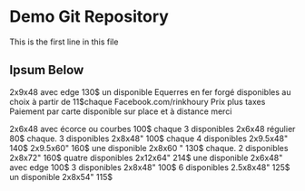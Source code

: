 # Demo Git Repository

This is the first line in this file

## Ipsum Below
2x9x48 avec edge 130$ un disponible
Equerres en fer forgé disponibles au choix à partir de 11$chaque
Facebook.com/rinkhoury
Prix plus taxes Paiement par carte disponible sur place et à distance merci

2x6x48 avec écorce ou courbes 100$ chaque 3 disponibles
2x6x48 régulier 80$ chaque. 3 disponibles
2x8x48" 100$ chaque 4 disponibles
2x9.5x48" 140$
2x9.5x60" 160$ une disponible
2x8x60 " 130$ chaque. 2 disponibles
2x8x72" 160$ quatre disponibles
2x12x64" 214$ une disponible
2x6x48" avec edge 100$ 3 disponibles
2x8x48" 100$ 6 disponibles
2.5x8x48" 125$ un disponible
2x8x54" 115$

